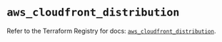 # `aws_cloudfront_distribution`

Refer to the Terraform Registry for docs: [`aws_cloudfront_distribution`](https://registry.terraform.io/providers/hashicorp/aws/5.99.1/docs/resources/cloudfront_distribution).
